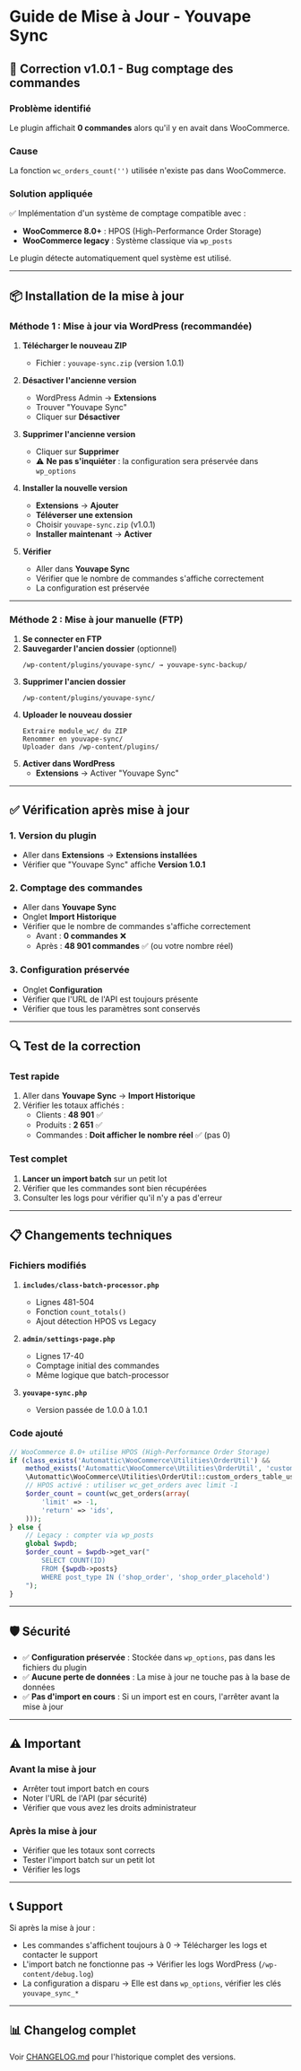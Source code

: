 # Guide de Mise à Jour - Youvape Sync

## 🐛 Correction v1.0.1 - Bug comptage des commandes

### Problème identifié
Le plugin affichait **0 commandes** alors qu'il y en avait dans WooCommerce.

### Cause
La fonction `wc_orders_count('')` utilisée n'existe pas dans WooCommerce.

### Solution appliquée
✅ Implémentation d'un système de comptage compatible avec :
- **WooCommerce 8.0+** : HPOS (High-Performance Order Storage)
- **WooCommerce legacy** : Système classique via `wp_posts`

Le plugin détecte automatiquement quel système est utilisé.

---

## 📦 Installation de la mise à jour

### Méthode 1 : Mise à jour via WordPress (recommandée)

1. **Télécharger le nouveau ZIP**
   - Fichier : `youvape-sync.zip` (version 1.0.1)

2. **Désactiver l'ancienne version**
   - WordPress Admin → **Extensions**
   - Trouver "Youvape Sync"
   - Cliquer sur **Désactiver**

3. **Supprimer l'ancienne version**
   - Cliquer sur **Supprimer**
   - ⚠️ **Ne pas s'inquiéter** : la configuration sera préservée dans `wp_options`

4. **Installer la nouvelle version**
   - **Extensions** → **Ajouter**
   - **Téléverser une extension**
   - Choisir `youvape-sync.zip` (v1.0.1)
   - **Installer maintenant** → **Activer**

5. **Vérifier**
   - Aller dans **Youvape Sync**
   - Vérifier que le nombre de commandes s'affiche correctement
   - La configuration est préservée

---

### Méthode 2 : Mise à jour manuelle (FTP)

1. **Se connecter en FTP**
2. **Sauvegarder l'ancien dossier** (optionnel)
   ```
   /wp-content/plugins/youvape-sync/ → youvape-sync-backup/
   ```
3. **Supprimer l'ancien dossier**
   ```
   /wp-content/plugins/youvape-sync/
   ```
4. **Uploader le nouveau dossier**
   ```
   Extraire module_wc/ du ZIP
   Renommer en youvape-sync/
   Uploader dans /wp-content/plugins/
   ```
5. **Activer dans WordPress**
   - **Extensions** → Activer "Youvape Sync"

---

## ✅ Vérification après mise à jour

### 1. Version du plugin
- Aller dans **Extensions** → **Extensions installées**
- Vérifier que "Youvape Sync" affiche **Version 1.0.1**

### 2. Comptage des commandes
- Aller dans **Youvape Sync**
- Onglet **Import Historique**
- Vérifier que le nombre de commandes s'affiche correctement
  - Avant : **0 commandes** ❌
  - Après : **48 901 commandes** ✅ (ou votre nombre réel)

### 3. Configuration préservée
- Onglet **Configuration**
- Vérifier que l'URL de l'API est toujours présente
- Vérifier que tous les paramètres sont conservés

---

## 🔍 Test de la correction

### Test rapide
1. Aller dans **Youvape Sync** → **Import Historique**
2. Vérifier les totaux affichés :
   - Clients : **48 901** ✅
   - Produits : **2 651** ✅
   - Commandes : **Doit afficher le nombre réel** ✅ (pas 0)

### Test complet
1. **Lancer un import batch** sur un petit lot
2. Vérifier que les commandes sont bien récupérées
3. Consulter les logs pour vérifier qu'il n'y a pas d'erreur

---

## 📋 Changements techniques

### Fichiers modifiés
1. **`includes/class-batch-processor.php`**
   - Lignes 481-504
   - Fonction `count_totals()`
   - Ajout détection HPOS vs Legacy

2. **`admin/settings-page.php`**
   - Lignes 17-40
   - Comptage initial des commandes
   - Même logique que batch-processor

3. **`youvape-sync.php`**
   - Version passée de 1.0.0 à 1.0.1

### Code ajouté
```php
// WooCommerce 8.0+ utilise HPOS (High-Performance Order Storage)
if (class_exists('Automattic\WooCommerce\Utilities\OrderUtil') &&
    method_exists('Automattic\WooCommerce\Utilities\OrderUtil', 'custom_orders_table_usage_is_enabled') &&
    \Automattic\WooCommerce\Utilities\OrderUtil::custom_orders_table_usage_is_enabled()) {
    // HPOS activé : utiliser wc_get_orders avec limit -1
    $order_count = count(wc_get_orders(array(
        'limit' => -1,
        'return' => 'ids',
    )));
} else {
    // Legacy : compter via wp_posts
    global $wpdb;
    $order_count = $wpdb->get_var("
        SELECT COUNT(ID)
        FROM {$wpdb->posts}
        WHERE post_type IN ('shop_order', 'shop_order_placehold')
    ");
}
```

---

## 🛡️ Sécurité

- ✅ **Configuration préservée** : Stockée dans `wp_options`, pas dans les fichiers du plugin
- ✅ **Aucune perte de données** : La mise à jour ne touche pas à la base de données
- ✅ **Pas d'import en cours** : Si un import est en cours, l'arrêter avant la mise à jour

---

## ⚠️ Important

### Avant la mise à jour
- Arrêter tout import batch en cours
- Noter l'URL de l'API (par sécurité)
- Vérifier que vous avez les droits administrateur

### Après la mise à jour
- Vérifier que les totaux sont corrects
- Tester l'import batch sur un petit lot
- Vérifier les logs

---

## 📞 Support

Si après la mise à jour :
- Les commandes s'affichent toujours à 0 → Télécharger les logs et contacter le support
- L'import batch ne fonctionne pas → Vérifier les logs WordPress (`/wp-content/debug.log`)
- La configuration a disparu → Elle est dans `wp_options`, vérifier les clés `youvape_sync_*`

---

## 📊 Changelog complet

Voir [CHANGELOG.md](CHANGELOG.md) pour l'historique complet des versions.
